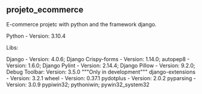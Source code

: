 ## projeto_ecommerce

E-commerce projetc with python and the framework django.

Python - Version: 3.10.4

Libs:

Django - Version: 4.0.6;
Django Crispy-forms - Version: 1.14.0;
autopep8 - Version: 1.6.0;
Django Pylint - Version: 2.14.4;
Django Pillow - Version: 9.2.0;
Debug Toolbar: Version: 3.5.0 """Only in development"""
django-extensions - Version: 3.2.1
wheel - Version: 0.37.1
pydotplus - Version: 2.0.2
pyparsing - Version: 3.0.9
pypiwin32; pythoniwin; pywin32_system32